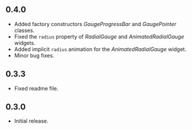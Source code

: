 ## 0.4.0
- Added factory constructors _GaugeProgressBar_ and _GaugePointer_ classes.
- Fixed the `radius` property of *RadialGauge* and *AnimatedRadialGauge* widgets.
- Added implicit `radius` animation for the *AnimatedRadialGauge* widget.
- Minor bug fixes.

## 0.3.3

- Fixed readme file.

## 0.3.0

- Initial release.
